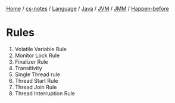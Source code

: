 [Home](https://mengxianbin.github.io) /
[cs-notes](https://mengxianbin.github.io/cs-notes/site) /
[Language](https://mengxianbin.github.io/cs-notes/site/Language) /
[Java](https://mengxianbin.github.io/cs-notes/site/Language/Java) /
[JVM](https://mengxianbin.github.io/cs-notes/site/Language/Java/JVM) /
[JMM](https://mengxianbin.github.io/cs-notes/site/Language/Java/JVM/JMM) /
[Happen-before](https://mengxianbin.github.io/cs-notes/site/Language/Java/JVM/JMM/Happen-before)

# Rules

1. Volatile Variable Rule
1. Monitor Lock Rule
1. Finalizer Rule
1. Transitivity
1. Single Thread rule
1. Thread Start Rule
1. Thread Join Rule
1. Thread Interruption Rule
